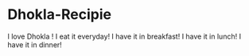 # Dhokla-Recipie

I love Dhokla !
I eat it everyday!
I have it in breakfast!
I have it in lunch!
I have it in dinner!